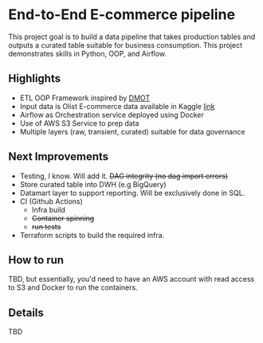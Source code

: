 # End-to-End E-commerce pipeline

This project goal is to build a data pipeline that takes production tables and outputs a curated table suitable for business consumption. This project demonstrates skills in Python, OOP, and Airflow. 


## Highlights
- ETL OOP Framework inspired by [DMOT](https://towardsdatascience.com/dmot-a-design-pattern-for-etl-data-model-orchestrator-transformer-c0d7baacb8c7)
- Input data is Olist E-commerce data available in Kaggle [link](https://www.kaggle.com/datasets/olistbr/brazilian-ecommerce?select=olist_customers_dataset.csv)
- Airflow as Orchestration service deployed using Docker
- Use of AWS S3 Service to prep data
- Multiple layers (raw, transient, curated) suitable for data governance

## Next Improvements
- Testing, I know. Will add it. 
     ~~DAG integrity (no dag import errors)~~
- Store curated table into DWH (e.g BigQuery)
- Datamart layer to support reporting. Will be exclusively done in SQL.
- CI (Github Actions)
    - Infra build
    - ~~Container spinning~~
    - ~~run tests~~
- Terraform scripts to build the required infra.

## How to run

TBD, but essentially, you'd need to have an AWS account with read access to S3 and Docker to run the containers. 

## Details

TBD
